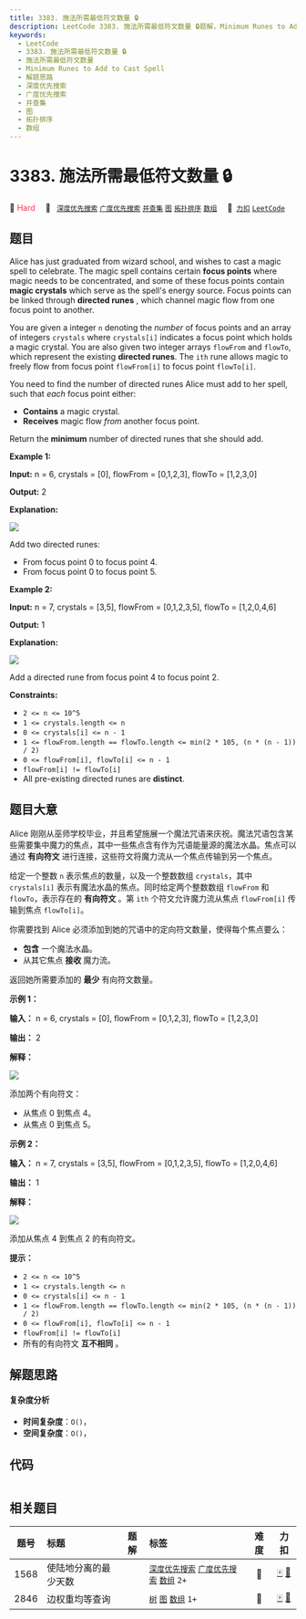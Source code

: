 ```yaml
---
title: 3383. 施法所需最低符文数量 🔒
description: LeetCode 3383. 施法所需最低符文数量 🔒题解，Minimum Runes to Add to Cast Spell，包含解题思路、复杂度分析以及完整的 JavaScript 代码实现。
keywords:
  - LeetCode
  - 3383. 施法所需最低符文数量 🔒
  - 施法所需最低符文数量
  - Minimum Runes to Add to Cast Spell
  - 解题思路
  - 深度优先搜索
  - 广度优先搜索
  - 并查集
  - 图
  - 拓扑排序
  - 数组
---
```


# 3383. 施法所需最低符文数量 🔒

🔴 <font color=#ff334b>Hard</font>&emsp; 🔖&ensp; [`深度优先搜索`](/tag/depth-first-search.md) [`广度优先搜索`](/tag/breadth-first-search.md) [`并查集`](/tag/union-find.md) [`图`](/tag/graph.md) [`拓扑排序`](/tag/topological-sort.md) [`数组`](/tag/array.md)&emsp; 🔗&ensp;[`力扣`](https://leetcode.cn/problems/minimum-runes-to-add-to-cast-spell) [`LeetCode`](https://leetcode.com/problems/minimum-runes-to-add-to-cast-spell)

## 题目

Alice has just graduated from wizard school, and wishes to cast a magic spell
to celebrate. The magic spell contains certain **focus points** where magic
needs to be concentrated, and some of these focus points contain **magic
crystals** which serve as the spell's energy source. Focus points can be
linked through **directed runes** , which channel magic flow from one focus
point to another.

You are given a integer `n` denoting the _number_ of focus points and an array
of integers `crystals` where `crystals[i]` indicates a focus point which holds
a magic crystal. You are also given two integer arrays `flowFrom` and
`flowTo`, which represent the existing **directed runes**. The `ith` rune
allows magic to freely flow from focus point `flowFrom[i]` to focus point
`flowTo[i]`.

You need to find the number of directed runes Alice must add to her spell,
such that _each_ focus point either:

  * **Contains** a magic crystal.
  * **Receives** magic flow _from_ another focus point.

Return the **minimum** number of directed runes that she should add.



**Example 1:**

**Input:** n = 6, crystals = [0], flowFrom = [0,1,2,3], flowTo = [1,2,3,0]

**Output:** 2

**Explanation:**  

![](https://fastly.jsdelivr.net/gh/doocs/leetcode@main/solution/3300-3399/3383.Minimum%20Runes%20to%20Add%20to%20Cast%20Spell/images/runesexample0.png)

Add two directed runes:

  * From focus point 0 to focus point 4.
  * From focus point 0 to focus point 5.

**Example 2:**

**Input:** n = 7, crystals = [3,5], flowFrom = [0,1,2,3,5], flowTo =
[1,2,0,4,6]

**Output:** 1

**Explanation:**  

![](https://fastly.jsdelivr.net/gh/doocs/leetcode@main/solution/3300-3399/3383.Minimum%20Runes%20to%20Add%20to%20Cast%20Spell/images/runesexample1.png)

Add a directed rune from focus point 4 to focus point 2.



**Constraints:**

  * `2 <= n <= 10^5`
  * `1 <= crystals.length <= n`
  * `0 <= crystals[i] <= n - 1`
  * `1 <= flowFrom.length == flowTo.length <= min(2 * 105, (n * (n - 1)) / 2)`
  * `0 <= flowFrom[i], flowTo[i] <= n - 1`
  * `flowFrom[i] != flowTo[i]`
  * All pre-existing directed runes are **distinct**.


## 题目大意

Alice 刚刚从巫师学校毕业，并且希望施展一个魔法咒语来庆祝。魔法咒语包含某些需要集中魔力的焦点，其中一些焦点含有作为咒语能量源的魔法水晶。焦点可以通过
**有向符文**  进行连接，这些符文将魔力流从一个焦点传输到另一个焦点。

给定一个整数 `n` 表示焦点的数量，以及一个整数数组 `crystals`，其中 `crystals[i]` 表示有魔法水晶的焦点。同时给定两个整数数组
`flowFrom` 和 `flowTo`，表示存在的 **有向符文** 。第 `ith` 个符文允许魔力流从焦点 `flowFrom[i]` 传输到焦点
`flowTo[i]`。

你需要找到 Alice 必须添加到她的咒语中的定向符文数量，使得每个焦点要么：

  * **包含**  一个魔法水晶。
  * 从其它焦点 **接收**  魔力流。

返回她所需要添加的 **最少**  有向符文数量。



**示例 1：**

**输入：** n = 6, crystals = [0], flowFrom = [0,1,2,3], flowTo = [1,2,3,0]

**输出：** 2

**解释：**

![](https://fastly.jsdelivr.net/gh/doocs/leetcode@main/solution/3300-3399/3383.Minimum%20Runes%20to%20Add%20to%20Cast%20Spell/images/runesexample0.png)

添加两个有向符文：

  * 从焦点 0 到焦点 4。
  * 从焦点 0 到焦点 5。

**示例 2：**

**输入：** n = 7, crystals = [3,5], flowFrom = [0,1,2,3,5], flowTo = [1,2,0,4,6]

**输出：** 1

**解释：**

![](https://fastly.jsdelivr.net/gh/doocs/leetcode@main/solution/3300-3399/3383.Minimum%20Runes%20to%20Add%20to%20Cast%20Spell/images/runesexample1.png)

添加从焦点 4 到焦点 2 的有向符文。



**提示：**

  * `2 <= n <= 10^5`
  * `1 <= crystals.length <= n`
  * `0 <= crystals[i] <= n - 1`
  * `1 <= flowFrom.length == flowTo.length <= min(2 * 105, (n * (n - 1)) / 2)`
  * `0 <= flowFrom[i], flowTo[i] <= n - 1`
  * `flowFrom[i] != flowTo[i]`
  * 所有的有向符文 **互不相同** 。


## 解题思路

#### 复杂度分析

- **时间复杂度**：`O()`，
- **空间复杂度**：`O()`，

## 代码

```javascript

```

## 相关题目

<!-- prettier-ignore -->
| 题号 | 标题 | 题解 | 标签 | 难度 | 力扣 |
| :------: | :------ | :------: | :------ | :------: | :------: |
| 1568 | 使陆地分离的最少天数 |  |  [`深度优先搜索`](/tag/depth-first-search.md) [`广度优先搜索`](/tag/breadth-first-search.md) [`数组`](/tag/array.md) `2+` | 🔴 | [🀄️](https://leetcode.cn/problems/minimum-number-of-days-to-disconnect-island) [🔗](https://leetcode.com/problems/minimum-number-of-days-to-disconnect-island) |
| 2846 | 边权重均等查询 |  |  [`树`](/tag/tree.md) [`图`](/tag/graph.md) [`数组`](/tag/array.md) `1+` | 🔴 | [🀄️](https://leetcode.cn/problems/minimum-edge-weight-equilibrium-queries-in-a-tree) [🔗](https://leetcode.com/problems/minimum-edge-weight-equilibrium-queries-in-a-tree) |